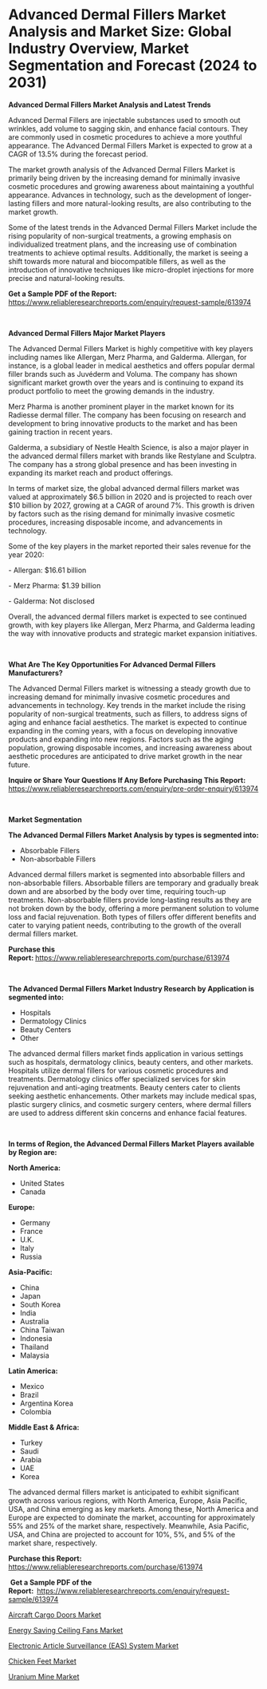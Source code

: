 <p><h1>Advanced Dermal Fillers Market Analysis and Market Size: Global Industry Overview, Market Segmentation and Forecast (2024 to 2031)</h1></p><p><strong>Advanced Dermal Fillers Market Analysis and Latest Trends</strong></p>
<p><p>Advanced Dermal Fillers are injectable substances used to smooth out wrinkles, add volume to sagging skin, and enhance facial contours. They are commonly used in cosmetic procedures to achieve a more youthful appearance. The Advanced Dermal Fillers Market is expected to grow at a CAGR of 13.5% during the forecast period.</p><p>The market growth analysis of the Advanced Dermal Fillers Market is primarily being driven by the increasing demand for minimally invasive cosmetic procedures and growing awareness about maintaining a youthful appearance. Advances in technology, such as the development of longer-lasting fillers and more natural-looking results, are also contributing to the market growth.</p><p>Some of the latest trends in the Advanced Dermal Fillers Market include the rising popularity of non-surgical treatments, a growing emphasis on individualized treatment plans, and the increasing use of combination treatments to achieve optimal results. Additionally, the market is seeing a shift towards more natural and biocompatible fillers, as well as the introduction of innovative techniques like micro-droplet injections for more precise and natural-looking results.</p></p>
<p><strong>Get a Sample PDF of the Report:&nbsp;</strong> <a href="https://www.reliableresearchreports.com/enquiry/request-sample/613974">https://www.reliableresearchreports.com/enquiry/request-sample/613974</a></p>
<p>&nbsp;</p>
<p><strong>Advanced Dermal Fillers Major Market Players</strong></p>
<p><p>The Advanced Dermal Fillers Market is highly competitive with key players including names like Allergan, Merz Pharma, and Galderma. Allergan, for instance, is a global leader in medical aesthetics and offers popular dermal filler brands such as Juvéderm and Voluma. The company has shown significant market growth over the years and is continuing to expand its product portfolio to meet the growing demands in the industry.</p><p>Merz Pharma is another prominent player in the market known for its Radiesse dermal filler. The company has been focusing on research and development to bring innovative products to the market and has been gaining traction in recent years.</p><p>Galderma, a subsidiary of Nestle Health Science, is also a major player in the advanced dermal fillers market with brands like Restylane and Sculptra. The company has a strong global presence and has been investing in expanding its market reach and product offerings.</p><p>In terms of market size, the global advanced dermal fillers market was valued at approximately $6.5 billion in 2020 and is projected to reach over $10 billion by 2027, growing at a CAGR of around 7%. This growth is driven by factors such as the rising demand for minimally invasive cosmetic procedures, increasing disposable income, and advancements in technology.</p><p>Some of the key players in the market reported their sales revenue for the year 2020:</p><p>- Allergan: $16.61 billion</p><p>- Merz Pharma: $1.39 billion</p><p>- Galderma: Not disclosed</p><p>Overall, the advanced dermal fillers market is expected to see continued growth, with key players like Allergan, Merz Pharma, and Galderma leading the way with innovative products and strategic market expansion initiatives.</p></p>
<p>&nbsp;</p>
<p><strong>What Are The Key Opportunities For Advanced Dermal Fillers Manufacturers?</strong></p>
<p><p>The Advanced Dermal Fillers market is witnessing a steady growth due to increasing demand for minimally invasive cosmetic procedures and advancements in technology. Key trends in the market include the rising popularity of non-surgical treatments, such as fillers, to address signs of aging and enhance facial aesthetics. The market is expected to continue expanding in the coming years, with a focus on developing innovative products and expanding into new regions. Factors such as the aging population, growing disposable incomes, and increasing awareness about aesthetic procedures are anticipated to drive market growth in the near future.</p></p>
<p><strong>Inquire or Share Your Questions If Any Before Purchasing This Report:</strong> <a href="https://www.reliableresearchreports.com/enquiry/pre-order-enquiry/613974">https://www.reliableresearchreports.com/enquiry/pre-order-enquiry/613974</a></p>
<p>&nbsp;</p>
<p><strong>Market Segmentation</strong></p>
<p><strong>The Advanced Dermal Fillers Market Analysis by types is segmented into:</strong></p>
<p><ul><li>Absorbable Fillers</li><li>Non-absorbable Fillers</li></ul></p>
<p><p>Advanced dermal fillers market is segmented into absorbable fillers and non-absorbable fillers. Absorbable fillers are temporary and gradually break down and are absorbed by the body over time, requiring touch-up treatments. Non-absorbable fillers provide long-lasting results as they are not broken down by the body, offering a more permanent solution to volume loss and facial rejuvenation. Both types of fillers offer different benefits and cater to varying patient needs, contributing to the growth of the overall dermal fillers market.</p></p>
<p><strong>Purchase this Report:&nbsp;</strong><a href="https://www.reliableresearchreports.com/purchase/613974">https://www.reliableresearchreports.com/purchase/613974</a></p>
<p>&nbsp;</p>
<p><strong>The Advanced Dermal Fillers Market Industry Research by Application is segmented into:</strong></p>
<p><ul><li>Hospitals</li><li>Dermatology Clinics</li><li>Beauty Centers</li><li>Other</li></ul></p>
<p><p>The advanced dermal fillers market finds application in various settings such as hospitals, dermatology clinics, beauty centers, and other markets. Hospitals utilize dermal fillers for various cosmetic procedures and treatments. Dermatology clinics offer specialized services for skin rejuvenation and anti-aging treatments. Beauty centers cater to clients seeking aesthetic enhancements. Other markets may include medical spas, plastic surgery clinics, and cosmetic surgery centers, where dermal fillers are used to address different skin concerns and enhance facial features.</p></p>
<p>&nbsp;</p>
<p><strong>In terms of Region, the Advanced Dermal Fillers Market Players available by Region are:</strong></p>
<p>
    <p> <strong> North America: </strong>
        <ul>
            <li>United States</li>
            <li>Canada</li>
        </ul>
        </p> 
    <p> <strong> Europe: </strong>
        <ul>
            <li>Germany</li>
            <li>France</li>
            <li>U.K.</li>
            <li>Italy</li>
            <li>Russia</li>
        </ul>
        </p> 
    <p> <strong> Asia-Pacific: </strong>
        <ul>
            <li>China</li>
            <li>Japan</li>
            <li>South Korea</li>
            <li>India</li>
            <li>Australia</li>
            <li>China Taiwan</li>
            <li>Indonesia</li>
            <li>Thailand</li>
            <li>Malaysia</li>
        </ul>
        </p> 
    <p> <strong> Latin America: </strong>
        <ul>
            <li>Mexico</li>
            <li>Brazil</li>
            <li>Argentina Korea</li>
            <li>Colombia</li>
        </ul>
        </p> 
    <p> <strong> Middle East & Africa: </strong>
        <ul>
            <li>Turkey</li>
            <li>Saudi</li>
            <li>Arabia</li>
            <li>UAE</li>
            <li>Korea</li>
        </ul>
    </p>
    </p>
<p><p>The advanced dermal fillers market is anticipated to exhibit significant growth across various regions, with North America, Europe, Asia Pacific, USA, and China emerging as key markets. Among these, North America and Europe are expected to dominate the market, accounting for approximately 55% and 25% of the market share, respectively. Meanwhile, Asia Pacific, USA, and China are projected to account for 10%, 5%, and 5% of the market share, respectively.</p></p>
<p><strong>Purchase this Report: </strong><a href="https://www.reliableresearchreports.com/purchase/613974">https://www.reliableresearchreports.com/purchase/613974</a></p>
<p>&nbsp;<strong>Get a Sample PDF of the Report:&nbsp;&nbsp;</strong><a href="https://www.reliableresearchreports.com/enquiry/request-sample/613974">https://www.reliableresearchreports.com/enquiry/request-sample/613974</a></p>
<p><strong></strong></p>
<p><p><a href="https://medium.com/@sydniledner/aircraft-cargo-doors-market-the-key-to-successful-business-strategy-forecast-till-2031-b21a06741618">Aircraft Cargo Doors Market</a></p><p><a href="https://medium.com/@sydniledner/energy-saving-ceiling-fans-market-trends-forecast-and-competitive-analysis-to-2031-9763ce3d5cca">Energy Saving Ceiling Fans Market</a></p><p><a href="https://github.com/singletonthaxterkelliehr2df/Market-Research-Report-List-1/blob/main/electronic-article-surveillance-eas-system-market.md">Electronic Article Surveillance (EAS) System Market</a></p><p><a href="https://medium.com/@sydniledner/chicken-feet-market-insight-market-trends-growth-forecasted-from-2024-to-2031-f760950c5073">Chicken Feet Market</a></p><p><a href="https://medium.com/@sydniledner/uranium-mine-market-furnishes-information-on-market-share-market-trends-and-market-growth-1a799f1d936a">Uranium Mine Market</a></p></p>